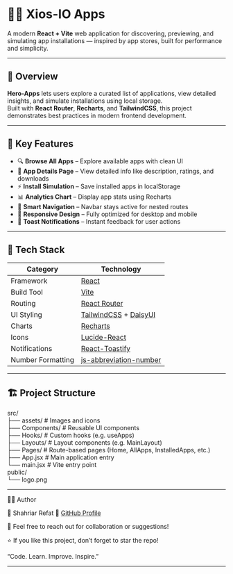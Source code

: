 # 🦸‍♂️ Xios-IO Apps

A modern **React + Vite** web application for discovering, previewing, and simulating app installations — inspired by app stores, built for performance and simplicity.

---

## 🌟 Overview

**Hero-Apps** lets users explore a curated list of applications, view detailed insights, and simulate installations using local storage.  
Built with **React Router**, **Recharts**, and **TailwindCSS**, this project demonstrates best practices in modern frontend development.

---

## 🧠 Key Features

- 🔍 **Browse All Apps** – Explore available apps with clean UI  
- 📱 **App Details Page** – View detailed info like description, ratings, and downloads  
- ⚡ **Install Simulation** – Save installed apps in localStorage  
- 📊 **Analytics Chart** – Display app stats using Recharts  
- 🧭 **Smart Navigation** – Navbar stays active for nested routes  
- 🌈 **Responsive Design** – Fully optimized for desktop and mobile  
- 🔔 **Toast Notifications** – Instant feedback for user actions  

---

## 🧩 Tech Stack

| Category | Technology |
|-----------|-------------|
| Framework | [React](https://reactjs.org/) |
| Build Tool | [Vite](https://vitejs.dev/) |
| Routing | [React Router](https://reactrouter.com/) |
| UI Styling | [TailwindCSS](https://tailwindcss.com/) + [DaisyUI](https://daisyui.com/) |
| Charts | [Recharts](https://recharts.org/) |
| Icons | [Lucide-React](https://lucide.dev/) |
| Notifications | [React-Toastify](https://fkhadra.github.io/react-toastify/) |
| Number Formatting | [js-abbreviation-number](https://www.npmjs.com/package/js-abbreviation-number) |

---

## 🏗️ Project Structure

src/  
├── assets/ # Images and icons  
├── Components/ # Reusable UI components  
├── Hooks/ # Custom hooks (e.g. useApps)  
├── Layouts/ # Layout components (e.g. MainLayout)  
├── Pages/ # Route-based pages (Home, AllApps, InstalledApps, etc.)  
├── App.jsx # Main application entry  
└── main.jsx # Vite entry point  
public/  
└── logo.png  

---  

🧑‍💻 Author

👤 Shahriar Refat
🔗 [GitHub Profile](https://github.com/ShahriarRefat0)

📧 Feel free to reach out for collaboration or suggestions!

⭐ If you like this project, don’t forget to star the repo!

“Code. Learn. Improve. Inspire.”

---